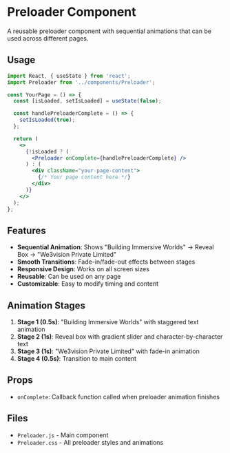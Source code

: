 # Preloader Component

A reusable preloader component with sequential animations that can be used across different pages.

## Usage

```jsx
import React, { useState } from 'react';
import Preloader from '../components/Preloader';

const YourPage = () => {
  const [isLoaded, setIsLoaded] = useState(false);

  const handlePreloaderComplete = () => {
    setIsLoaded(true);
  };

  return (
    <>
      {!isLoaded ? (
        <Preloader onComplete={handlePreloaderComplete} />
      ) : (
        <div className="your-page-content">
          {/* Your page content here */}
        </div>
      )}
    </>
  );
};
```

## Features

- **Sequential Animation**: Shows "Building Immersive Worlds" → Reveal Box → "We3vision Private Limited"
- **Smooth Transitions**: Fade-in/fade-out effects between stages
- **Responsive Design**: Works on all screen sizes
- **Reusable**: Can be used on any page
- **Customizable**: Easy to modify timing and content

## Animation Stages

1. **Stage 1 (0.5s)**: "Building Immersive Worlds" with staggered text animation
2. **Stage 2 (1s)**: Reveal box with gradient slider and character-by-character text
3. **Stage 3 (1s)**: "We3vision Private Limited" with fade-in animation
4. **Stage 4 (0.5s)**: Transition to main content

## Props

- `onComplete`: Callback function called when preloader animation finishes

## Files

- `Preloader.js` - Main component
- `Preloader.css` - All preloader styles and animations 